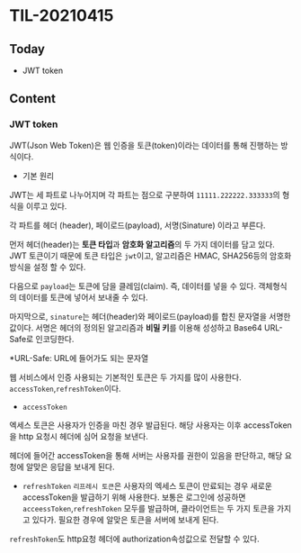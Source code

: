 # TIL-20210415

## Today

- JWT token

## Content

### JWT token

JWT(Json Web Token)은 웹 인증을 토큰(token)이라는 데이터를 통해 진행하는 방식이다.

- 기본 원리

JWT는 세 파트로 나누어지며 각 파트는 점으로 구분하여 `11111.222222.333333`의 형식을 이루고 있다.

각 파트를 헤더 (header), 페이로드(payload), 서명(Sinature) 이라고 부른다.

먼저 헤더(header)는 **토큰 타입**과 **암호화 알고리즘**의 두 가지 데이터를 담고 있다.
JWT 토큰이기 때문에 토큰 타입은 `jwt`이고, 알고리즘은 HMAC, SHA256등의 암호화 방식을 설정 할 수 있다.

다음으로 `payload`는 토큰에 담을 클레임(claim). 즉, 데이터를 넣을 수 있다. 객체형식의 데이터를 토큰에 넣어서 보내줄 수 있다.

마지막으로, `sinature`는 헤더(header)와 페이로드(payload)를 합친 문자열을 서명한 값이다. 서명은 헤더의 정의된 알고리즘과 **비밀 키**를 이용해 성성하고 Base64 URL-Safe로 인코딩한다.

\*URL-Safe: URL에 들어가도 되는 문자열

웹 서비스에서 인증 사용되는 기본적인 토큰은 두 가지를 많이 사용한다.
`accessToken`,`refreshToken`이다.

- `accessToken`

엑세스 토큰은 사용자가 인증을 마친 경우 발급된다. 해당 사용자는 이후 accessToken을 http 요청시 헤더에 심어 요청을 보낸다.

헤더에 들어간 accessToken을 통해 서버는 사용자를 권한이 있음을 판단하고, 해당 요청에 알맞은 응답을 보내게 된다.

- `refreshToken`
  `리프레시 토큰`은 사용자의 엑세스 토큰이 만료되는 경우 새로운 accessToken을 발급하기 위해 사용한다. 보통은 로그인에 성공하면 `acceessToken`,`refreshToken` 모두를 발급하며, 클라이언트는 두 가지 토큰을 가지고 있다가. 필요한 경우에 알맞은 토큰을 서버에 보내게 된다.

`refreshToken`도 http요청 헤더에 authorization속성값으로 전달할 수 있다.

